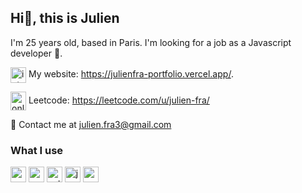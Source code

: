 ## Hi👋, this is Julien

I'm 25 years old, based in Paris. I'm looking for a job as a Javascript developer 🔭.

<img align="center" width="25" height="25" src="https://img.icons8.com/color/25/internet--v1.png" alt="internet--v1"/> My website: https://julienfra-portfolio.vercel.app/.

<img align="center" width="25" height="30" src="https://img.icons8.com/fluency/48/online-coding.png" alt="online-coding"/> Leetcode: https://leetcode.com/u/julien-fra/

💬 Contact me at julien.fra3@gmail.com 

### What I use

<div align="left">
  <img width="25" height="25" src="https://img.icons8.com/color/25/react-native.png" alt="react-native"/>

  <img width="25" height="25" src="https://img.icons8.com/fluency/48/nextjs.png" alt="nextjs"/>

  <img width="25" height="25" src="https://img.icons8.com/external-tal-revivo-color-tal-revivo/24/external-typescript-an-open-source-programming-language-developed-and-maintained-by-microsoft-logo-color-tal-revivo.png" alt="external-typescript-an-open-source-programming-language-developed-and-maintained-by-microsoft-logo-color-tal-revivo"/>

  <img width="25" height="25" src="https://img.icons8.com/color/25/javascript--v1.png" alt="javascript--v1"/>

  <img width="25" height="25" src="https://img.icons8.com/fluency/48/node-js.png" alt="node-js"/>
</div>

